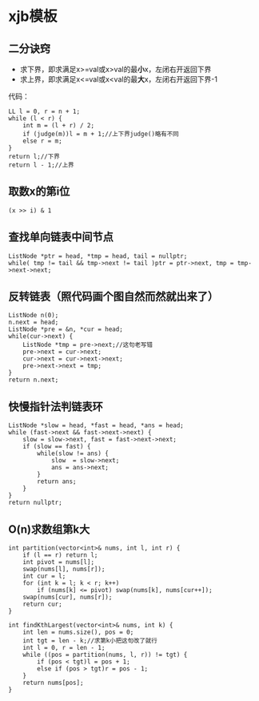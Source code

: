 # xjb模板

## 二分诀窍

- 求下界，即求满足x>=val或x>val的最**小**x，左闭右开返回下界
- 求上界，即求满足x<=val或x<val的最**大**x，左闭右开返回下界-1

代码：

    LL l = 0, r = n + 1;
    while (l < r) {
        int m = (l + r) / 2;
        if (judge(m))l = m + 1;//上下界judge()略有不同
        else r = m;
    }
    return l;//下界
    return l - 1;//上界

## 取数x的第i位

    (x >> i) & 1

## 查找单向链表中间节点

    ListNode *ptr = head, *tmp = head, tail = nullptr;
    while( tmp != tail && tmp->next != tail )ptr = ptr->next, tmp = tmp->next->next;

## 反转链表（照代码画个图自然而然就出来了）

    ListNode n(0);
    n.next = head;
    ListNode *pre = &n, *cur = head;
    while(cur->next) {
        ListNode *tmp = pre->next;//这句老写错
        pre->next = cur->next;
        cur->next = cur->next->next;
        pre->next->next = tmp;
    }
    return n.next;

## 快慢指针法判链表环

    ListNode *slow = head, *fast = head, *ans = head;
    while (fast->next && fast->next->next) {
        slow = slow->next, fast = fast->next->next;
        if (slow == fast) {
            while(slow != ans) {
                slow  = slow->next;
                ans = ans->next;
            }
            return ans;
        }
    }
    return nullptr;

## O(n)求数组第k大

    int partition(vector<int>& nums, int l, int r) {
        if (l == r) return l;
        int pivot = nums[l];
        swap(nums[l], nums[r]);
        int cur = l;
        for (int k = l; k < r; k++)
            if (nums[k] <= pivot) swap(nums[k], nums[cur++]);
        swap(nums[cur], nums[r]);
        return cur;
    }

    int findKthLargest(vector<int>& nums, int k) {
        int len = nums.size(), pos = 0;
        int tgt = len - k;//求第k小把这句改了就行
        int l = 0, r = len - 1;
        while ((pos = partition(nums, l, r)) != tgt) {
            if (pos < tgt)l = pos + 1;
            else if (pos > tgt)r = pos - 1;
        }
        return nums[pos];
    }
